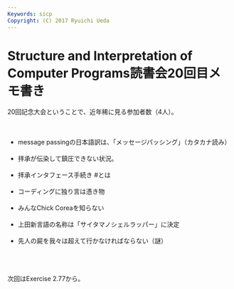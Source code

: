 ```yaml
---
Keywords: sicp
Copyright: (C) 2017 Ryuichi Ueda
---
```


# Structure and Interpretation of Computer Programs読書会20回目メモ書き
20回記念大会ということで、近年稀に見る参加者数（4人）。<br />
<br />
<ul><br />
 <li>message passingの日本語訳は、「メッセージパッシング」（カタカナ読み）</li><br />
 <li>拝承が伝染して鎮圧できない状況。</li><br />
 <li>拝承インタフェース手続き #とは</li><br />
 <li>コーディングに独り言は憑き物</li><br />
 <li>みんなChick Coreaを知らない</li><br />
 <li>上田新言語の名称は「サイタマノシェルラッパー」に決定</li><br />
 <li>先人の屍を我々は超えて行かなければならない（謎）</li><br />
</ul><br />
<br />
次回はExercise 2.77から。<br />

